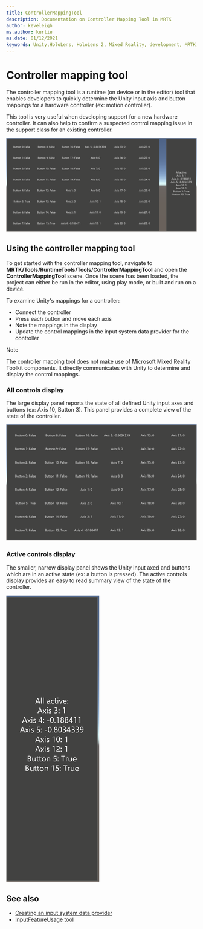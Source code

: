 ```yaml
---
title: ControllerMappingTool
description: Documentation on Controller Mapping Tool in MRTK
author: keveleigh
ms.author: kurtie
ms.date: 01/12/2021
keywords: Unity,HoloLens, HoloLens 2, Mixed Reality, development, MRTK,
---
```


# Controller mapping tool

The controller mapping tool is a runtime (on device or in the editor) tool that enables developers to quickly determine the Unity input axis and button mappings for a hardware controller (ex: motion controller).

This tool is very useful when developing support for a new hardware controller. It can also help to confirm a suspected control mapping issue in the support class for an existing controller.

![Controller mapping tool](../Images/ControllerMappingTool/ControllerMappingTool.png)

## Using the controller mapping tool

To get started with the controller mapping tool, navigate to **MRTK/Tools/RuntimeTools/Tools/ControllerMappingTool** and open the **ControllerMappingTool** scene. Once the scene has been loaded, the project can either be run in the editor, using play mode, or built and run on a device.

To examine Unity's mappings for a controller:

- Connect the controller
- Press each button and move each axis
- Note the mappings in the display
- Update the control mappings in the input system data provider for the controller

> [!NOTE]
> The controller mapping tool does not make use of Microsoft Mixed Reality Toolkit components. It directly communicates with Unity to determine and display the control mappings.

### All controls display

The large display panel reports the state of all defined Unity input axes and buttons (ex: Axis 10, Button 3). This panel provides a complete view of the state of the controller.

![All controls display](../Images/ControllerMappingTool/AllControls.png)

### Active controls display

The smaller, narrow display panel shows the Unity input axed and buttons which are in an active state (ex: a button is pressed). The active controls display provides an easy to read summary view of the state of the controller.

![Active controls display](../Images/ControllerMappingTool/ActiveControls.png)

## See also

- [Creating an input system data provider](../Input/CreateDataProvider.md)
- [InputFeatureUsage tool](./InputFeatureUsageTool.md)
